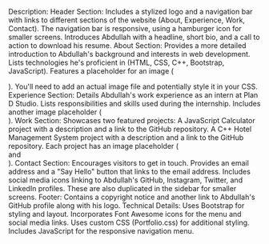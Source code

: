 Description:
Header Section:
Includes a stylized logo and a navigation bar with links to different sections of the website (About, Experience, Work, Contact).
The navigation bar is responsive, using a hamburger icon for smaller screens.
Introduces Abdullah with a headline, short bio, and a call to action to download his resume.
About Section:
Provides a more detailed introduction to Abdullah's background and interests in web development.
Lists technologies he's proficient in (HTML, CSS, C++, Bootstrap, JavaScript).
Features a placeholder for an image (<div class="image"></div>). You'll need to add an actual image file and potentially style it in your CSS.
Experience Section:
Details Abdullah's work experience as an intern at Plan D Studio.
Lists responsibilities and skills used during the internship.
Includes another image placeholder (<div class="image2"></div>).
Work Section:
Showcases two featured projects:
A JavaScript Calculator project with a description and a link to the GitHub repository.
A C++ Hotel Management System project with a description and a link to the GitHub repository.
Each project has an image placeholder (<div class="image3"></div> and <div class="image4"></div>).
Contact Section:
Encourages visitors to get in touch.
Provides an email address and a "Say Hello" button that links to the email address.
Includes social media icons linking to Abdullah's GitHub, Instagram, Twitter, and LinkedIn profiles. These are also duplicated in the sidebar for smaller screens.
Footer:
Contains a copyright notice and another link to Abdullah's GitHub profile along with his logo.
Technical Details:
Uses Bootstrap for styling and layout.
Incorporates Font Awesome icons for the menu and social media links.
Uses custom CSS (Portfolio.css) for additional styling.
Includes JavaScript for the responsive navigation menu.
